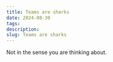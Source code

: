 ```yaml
---
title: Teams are sharks
date: 2024-08-30
tags: 
description: 
slug: Teams are sharks
---
```


Not in the sense you are thinking about. 

